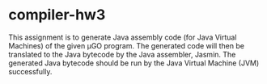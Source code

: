 # compiler-hw3
This assignment is to generate Java assembly code (for Java Virtual Machines) of the given μGO
program. The generated code will then be translated to the Java bytecode by the Java assembler,
Jasmin. The generated Java bytecode should be run by the Java Virtual Machine (JVM)
successfully.
